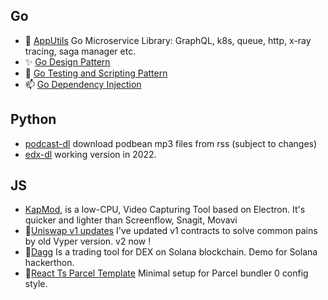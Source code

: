 ## Go
- 🤔 [AppUtils](https://github.com/HelloSundayMorning/apputils) Go Microservice Library: GraphQL, k8s, queue, http, x-ray tracing, saga manager etc.
- ✨ [Go Design Pattern](https://github.com/ilovejs/golang-design-pattern)
- 🌱 [Go Testing and Scripting Pattern](https://github.com/ilovejs/mock-the-fck)
- 📫 [Go Dependency Injection](https://github.com/ilovejs/go-dependency-injection-demo)

## Python
- [podcast-dl](https://github.com/ilovejs/podcast-rss-downloader) download podbean mp3 files from rss (subject to changes)
- [edx-dl](https://github.com/ilovejs/edx-dl-2022) working version in 2022.

## JS
- [KapMod](https://github.com/ilovejs/KapMod), is a low-CPU, Video Capturing Tool based on Electron. It's quicker and lighter than Screenflow, Snagit, Movavi
- 🔭[Uniswap v1 updates](https://github.com/ilovejs/uniswap-v1-mz) I've updated v1 contracts to solve common pains by old Vyper version. v2 now !
- 🔭[Dagg](https://app.daggtrade.com/) Is a trading tool for DEX on Solana blockchain. Demo for Solana hackerthon.
- 🔭[React Ts Parcel Template](https://github.com/ilovejs/react-ts-parcel) Minimal setup for Parcel bundler 0 config style.

